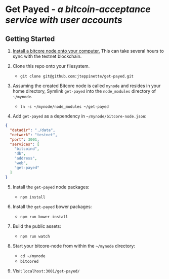 # Get Payed - *a bitcoin-acceptance service with user accounts*

## Getting Started

1. [Install a bitcore node onto your computer.](https://bitcore.io/guides/full-node) This can take several hours to sync with the testnet blockchain.

2. Clone this repo onto your filesystem.
    * `git clone git@github.com:jteppinette/get-payed.git`

3. Assuming the created Bitcore node is called `mynode` and resides in your home directory, Symlink `get-payed` into the `node_modules` directory of `~/mynode`.
    * `ln -s ~/mynode/node_modules ~/get-payed`

4. Add `get-payed` as a dependency in `~/mynode/bitcore-node.json`:

```json
{
  "datadir": "./data",
  "network": "testnet",
  "port": 3001,
  "services": [
    "bitcoind",
    "db",
    "address",
    "web",
    "get-payed"
  ]
}
```

5. Install the `get-payed` node packages:
    * `npm install`

6. Install the `get-payed` bower packages:
    * `npm run bower-install`

7. Build the public assets:
    * `npm run watch`

6. Start your bitcore-node from within the `~/mynode` directory:
    * `cd ~/mynode`
    * `bitcored`

7.  Visit `localhost:3001/get-payed/`
